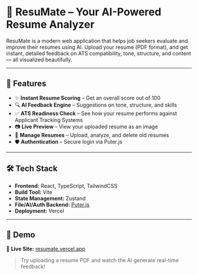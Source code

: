 # 🧠 ResuMate – Your AI-Powered Resume Analyzer

ResuMate is a modern web application that helps job seekers evaluate and improve their resumes using AI. Upload your resume (PDF format), and get instant, detailed feedback on ATS compatibility, tone, structure, and content — all visualized beautifully.

---

## 🚀 Features

- ✨ **Instant Resume Scoring** – Get an overall score out of 100
- 🔍 **AI Feedback Engine** – Suggestions on tone, structure, and skills
- ✅ **ATS Readiness Check** – See how your resume performs against Applicant Tracking Systems
- 📷 **Live Preview** – View your uploaded resume as an image
- 🧼 **Manage Resumes** – Upload, analyze, and delete old resumes
- 🛡️ **Authentication** – Secure login via Puter.js

---

## 🛠 Tech Stack

- **Frontend:** React, TypeScript, TailwindCSS
- **Build Tool:** Vite
- **State Management:** Zustand
- **File/AI/Auth Backend:** [Puter.js](https://puter.com)
- **Deployment:** Vercel

---

## 📸 Demo

🔗 **Live Site:** [resumate.vercel.app](https://resu-mate-six.vercel.app/)

> Try uploading a resume PDF and watch the AI generate real-time feedback!
